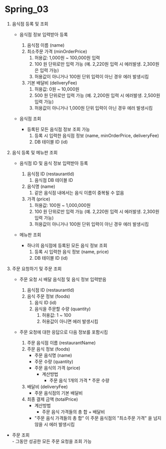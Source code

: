 # Spring_03


1. 음식점 등록 및 조회  
    - 음식점 정보 입력받아 등록  
        1. 음식점 이름 (name)  
        2. 최소주문 가격 (minOrderPrice)  
            1. 허용값: 1,000원 ~ 100,000원 입력  
            2. 100 원 단위로만 입력 가능 (예. 2,220원 입력 시 에러발생. 2,300원은 입력 가능)  
            3. 허용값이 아니거나 100원 단위 입력이 아닌 경우 에러 발생시킴  
        3. 기본 배달비 (deliveryFee)  
            1. 허용값: 0원 ~ 10,000원  
            2. 500 원 단위로만 입력 가능 (예. 2,200원 입력 시 에러발생. 2,500원 입력 가능)  
            3. 허용값이 아니거나 1,000원 단위 입력이 아닌 경우 에러 발생시킴  
            
    - 음식점 조회  
        - 등록된 모든 음식점 정보 조회 가능  
            1. 등록 시 입력한 음식점 정보 (name, minOrderPrice, deliveryFee)  
            2. DB 테이블 ID (id)  
            
            
2. 음식 등록 및 메뉴판 조회  
    - 음식점 ID 및 음식 정보 입력받아 등록  
        1. 음식점 ID (restaurantId)  
            1. 음식점 DB 테이블 ID  
        2. 음식명 (name)  
            1. 같은 음식점 내에서는 음식 이름이 중복될 수 없음  
        3. 가격 (price)  
            1. 허용값: 100원 ~ 1,000,000원  
            2. 100 원 단위로만 입력 가능 (예. 2,220원 입력 시 에러발생. 2,300원 입력 가능)  
            3. 허용값이 아니거나 100원 단위 입력이 아닌 경우 에러 발생시킴  
            
    - 메뉴판 조회  
        - 하나의 음식점에 등록된 모든 음식 정보 조회  
            1. 등록 시 입력한 음식 정보 (name, price)  
            2. DB 테이블 ID (id)  
            
            
3. 주문 요청하기 및 주문 조회  
    - 주문 요청 시 배달 음식점 및 음식 정보 입력받음  
        1. 음식점 ID (restaurantId)  
        2. 음식 주문 정보 (foods)  
            1. 음식 ID (id)  
            2. 음식을 주문할 수량 (quantity)  
                1. 허용값: 1 ~ 100  
                2. 허용값이 아니면 에러 발생시킴  
                
   - 주문 요청에 대한 응답으로 다음 정보를 포함시킴  
        1. 주문 음식점 이름 (restaurantName)  
        2. 주문 음식 정보 (foods)  
            - 주문 음식명 (name)  
            - 주문 수량 (quantity)  
            - 주문 음식의 가격 (price)  
                - 계산방법  
                    - 주문 음식 1개의 가격 * 주문 수량  
        3. 배달비 (deliveryFee)  
            - 주문 음식점의 기본 배달비  
        4. 최종 결제 금액 (totalPrice)  
            - 계산방법  
                - 주문 음식 가격들의 총 합 + 배달비  
            - "주문 음식 가격들의 총 합" 이 주문 음식점의 "최소주문 가격" 을 넘지 않을 시 에러 발생시킴  
            
  - 주문 조회  
        - 그동안 성공한 모든 주문 요청을 조회 가능  
